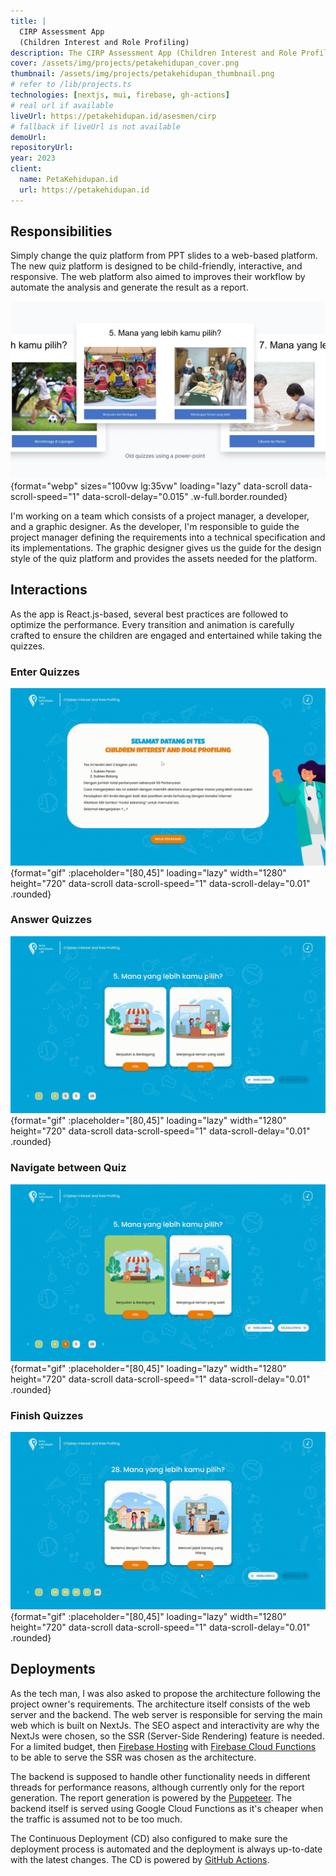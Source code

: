 ```yaml
---
title: |
  CIRP Assessment App
  (Children Interest and Role Profiling)
description: The CIRP Assessment App (Children Interest and Role Profiling) is designed to help children in elementary school get to know themselves better and receive recommendations for their life path. The app features a child-friendly interface and emphasizes interactivity as its main value.
cover: /assets/img/projects/petakehidupan_cover.png
thumbnail: /assets/img/projects/petakehidupan_thumbnail.png
# refer to /lib/projects.ts
technologies: [nextjs, mui, firebase, gh-actions]
# real url if available
liveUrl: https://petakehidupan.id/asesmen/cirp
# fallback if liveUrl is not available
demoUrl:
repositoryUrl:
year: 2023
client:
  name: PetaKehidupan.id
  url: https://petakehidupan.id
---
```


## Responsibilities

Simply change the quiz platform from PPT slides to a web-based platform. The new quiz platform is designed to be child-friendly, interactive, and responsive. The web platform also aimed to improves their workflow by automate the analysis and generate the result as a report.

![Old flow](/assets/img/projects/petakehidupan_quiz-old.jpg){format="webp" sizes="100vw lg:35vw" loading="lazy" data-scroll data-scroll-speed="1" data-scroll-delay="0.015" .w-full.border.rounded}

I'm working on a team which consists of a project manager, a developer, and a graphic designer. As the developer, I'm responsible to guide the project manager defining the requirements into a technical specification and its implementations. The graphic designer gives us the guide for the design style of the quiz platform and provides the assets needed for the platform.

## Interactions
As the app is React.js-based, several best practices are followed to optimize the performance. Every transition and animation is carefully crafted to ensure the children are engaged and entertained while taking the quizzes.

### Enter Quizzes
![CIRP Demo  Enter Quizzes](/assets/img/projects/petakehidupan-cirp_demo_enter-quizzes.gif){format="gif" :placeholder="[80,45]" loading="lazy" width="1280" height="720" data-scroll data-scroll-speed="1" data-scroll-delay="0.01" .rounded}

### Answer Quizzes
![CIRP Demo  Answer Quizzes](/assets/img/projects/petakehidupa-cirp_demo_select-answer.gif){format="gif" :placeholder="[80,45]" loading="lazy" width="1280" height="720" data-scroll data-scroll-speed="1" data-scroll-delay="0.01" .rounded}

### Navigate between Quiz
![CIRP Demo  Navigate between Quizzes](/assets/img/projects/petakehidupan-cirp_demo_navigate-quiz.gif){format="gif" :placeholder="[80,45]" loading="lazy" width="1280" height="720" data-scroll data-scroll-speed="1" data-scroll-delay="0.01" .rounded}

### Finish Quizzes
![CIRP Demo  Finish Quizzes](/assets/img/projects/petakehidupan-cirp_demo_finish-quizzes.gif){format="gif" :placeholder="[80,45]" loading="lazy" width="1280" height="720" data-scroll data-scroll-speed="1" data-scroll-delay="0.01" .rounded}

## Deployments
As the tech man, I was also asked to propose the architecture following the project owner's requirements. The architecture itself consists of the web server and the backend. The web server is responsible for serving the main web which is built on NextJs. The SEO aspect and interactivity are why the NextJs were chosen, so the SSR (Server-Side Rendering) feature is needed. For a limited budget, then [Firebase Hosting](https://firebase.google.com/docs/hosting) with [Firebase Cloud Functions](https://firebase.google.com/docs/functions) to be able to serve the SSR  was chosen as the architecture.

The backend is supposed to handle other functionality needs in different threads for performance reasons, although currently only for the report generation. The report generation is powered by the [Puppeteer](https://pptr.dev/). The backend itself is served using Google Cloud Functions as it's cheaper when the traffic is assumed not to be too much.

The Continuous Deployment (CD) also configured to make sure the deployment process is automated and the deployment is always up-to-date with the latest changes. The CD is powered by [GitHub Actions](https://github.com/features/actions).